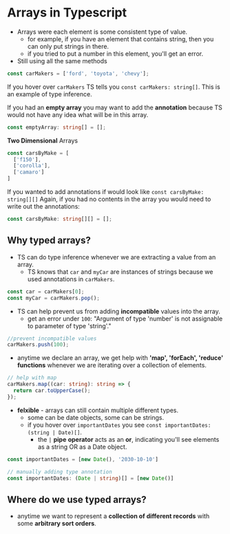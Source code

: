 # Arrays in Typescript

- Arrays were each element is some consistent type of value. 
  - for example, if you have an element that contains string, then you can only put strings in there. 
  - if you tried to put a number in this element, you'll get an error.
- Still using all the same methods

```typescript
const carMakers = ['ford', 'toyota', 'chevy'];
```
If you hover over `carMakers` TS tells you `const carMakers: string[]`. This is an example of type inference. 

If you had an **empty array** you may want to add the **annotation** because TS would not have any idea what will be in this array.
```typescript
const emptyArray: string[] = [];
```


**Two Dimensional** Arrays
```typescript
const carsByMake = [
  ['f150'],
  ['corolla'],
  ['camaro']
]
```
If you wanted to add annotations if would look like `const carsByMake: string[][]`
Again, if you had no contents in the array you would need to write out the annotations:
```typescript
const carsByMake: string[][] = [];
```

## Why typed arrays?
- TS can do type inference whenever we are extracting a value from an array. 
  - TS knows that `car` and `myCar` are instances of strings because we used annotations in `carMakers`.
```typescript
const car = carMakers[0];
const myCar = carMakers.pop();
```
- TS can help prevent us from adding **incompatible** values into the array.
  - get an error under `100`: "Argument of type 'number' is not assignable to parameter of type 'string'."
```typescript
//prevent incompatible values
carMakers.push(100);
```
- anytime we declare an array, we get help with **'map', 'forEach', 'reduce' functions** whenever we are iterating over a collection of elements. 
```typescript
// help with map
carMakers.map((car: string): string => {
  return car.toUpperCase();
});
```
- **felxible** - arrays can still contain multiple different types. 
  - some can be date objects, some can be strings. 
  - if you hover over `importantDates` you see `const importantDates: (string | Date)[]`. 
    - the ` | ` **pipe** **operator** acts as an **or**, indicating you'll see elements as a string OR as a Date object.
```typescript
const importantDates = [new Date(), '2030-10-10']

// manually adding type annotation
const importantDates: (Date | string)[] = [new Date()]
```

## Where do we use typed arrays?

- anytime we want to represent a **collection of different records** with some **arbitrary sort orders**. 